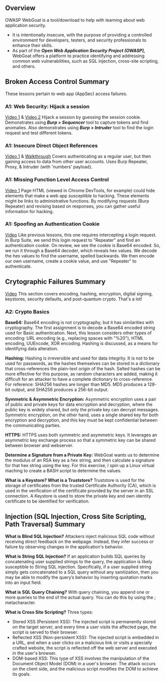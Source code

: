 ## Overview
OWASP WebGoat is a tool/download to help with learning about web application security.
* It is intentionally insecure, with the purpose of providing a controlled environment for developers, testers, and security professionals to enhance their skills.
* As part of the ***Open Web Application Security Project (OWASP),*** WebGoat offers a platform to practice identifying and addressing common web vulnerabilities, such as SQL injection, cross-site scripting, and others.
## Broken Access Control Summary
These lessons pertain to web app (AppSec) access failures.
### A1: Web Security: Hijack a session
[Video 1](https://www.youtube.com/watch?v=YO8rsCMVUyY) & [Video 2](https://www.youtube.com/watch?v=R5YPRhM5GyE)
Hijack a session by guessing the session cookie. Demonstrates using ***Burp > Sequencer*** tool to capture tokens and find anomalies. Also demonstrates using ***Burp > Intruder*** tool to find the login request and test different tokens.
### A1: Insecure Direct Object References  
[Video 1](https://www.youtube.com/watch?v=8fMFLqbd0-Y) & [Walkthrough](https://hackmd.io/@DaLaw2/ByD70wAM2#Insecure-Direct-Object-References)
Covers authenticating as a regular user, but then gaining access to data from other user accounts. Uses Burp Repeater, Proxy, & Intruder (with 'numbers' payload).
### A1: Missing Function Level Access Control
[Video 1](https://www.youtube.com/watch?v=C-MTbhfXbgg) Page HTML (viewed in Chrome DevTools, for example) could hide elements that make a web app susceptible to hacking. These elements might be links to administrative functions. By modifying requests (Burp Repeater) and revising based on responses, you can gather useful information for hacking.
### A1: Spoofing an Authentication Cookie
[Video](https://www.youtube.com/watch?v=-n4OmhUN3vA) Like previous lessons, this one requires intercepting a login request. In Burp Suite, we send this login request to "Repeater" and find an authentication cookie. On review, we see the cookie is Base64 encoded. So, we run it through a Base64 decoder, which reveals hex values. We decode the hex values to find the username, spelled backwards. We then encode our own username, create a cookie value, and use "Repeater" to authenticate.
## Crytographic Failures Summary
[Video](https://www.youtube.com/watch?v=9lQJa4zHRYM&t=626s)
This section covers encoding, hashing, encryption, digital signing, keystores, security defaults, and post-quantum crypto. That's a lot!
### A2: Crypto Basics
**Base64:** Base64 encoding is not cryptography, but it has similarities with cryptography. The first assignment is to decode a Base64 encoded string used for Basic authentication. Next, this lesson considers other types of encoding: URL encoding (e.g., replacing spaces with "%20"), HTML encoding, UUEncode, XOR encoding. Hashing is discussed, as a means for identifying data alteration.

**Hashing:** Hashing is irreversible and used for data integrity. It is not to be used for passwords, as the hashes themselves can be stored in a dictionary that cross-references the plain-text origin of the hash. Salted hashes can be more effective for this purpose, as random characters are added, making it difficult for an attacker to have a complete dictionary to cross-reference. For reference: SHA256 hashes are longer than MD5. MD5 produces a 128-bit output, and SHA256 produces a 256-bit output.

**Symmetric & Asymmetric Encryption:** Asymmetric encryption uses a pair of public and private keys for data encryption and decryption, where the public key is widely shared, but only the private key can decrypt messages. Symmetric encryption, on the other hand, uses a single shared key for both encryption and decryption, and this key must be kept confidential between the communicating parties.

**HTTPS:** HTTPS uses both symmetric and asymmetric keys. It leverages an asymmetric key exchange process so that a symmetric key can be shared between browser and webserver.

**Determine a Signature from a Private Key:** WebGoat wants us to determine the modulus of an RSA key as a hex string, and then calculate a signature for that hex string using the key. For this exercise, I spin up a Linux virtual maching to create a BASH script to determine the values.

**What is a Keystore? What is a Truststore?** Truststore is used for the storage of certificates from the trusted Certificate Authority (CA), which is used in the verification of the certificate provided by the server in an SSL connection. A Keystore is used to store the private key and own identity certificate to be identified for verification.
## Injection (SQL Injection, Cross Site Scripting, Path Traversal) Summary
**What is Blind SQL Injection?** Attackers inject malicious SQL code without receiving direct feedback on the webpage. Instead, they infer success or failure by observing changes in the application's behavior.

**What is String SQL Injection?** If an application builds SQL queries by concatenating user supplied strings to the query, the application is likely susceptible to String SQL injection. Specifically, if a user supplied string simply gets concatenated to a SQL query without any sanitization, then you may be able to modify the query’s behavior by inserting quotation marks into an input field.

**What is SQL Query Chaining?** With query chaining, you append one or more queries to the end of the actual query. You can do this by using the ; metacharacter.

**What is Cross Site Scripting?** Three types:
* Stored XSS (Persistent XSS): The injected script is permanently stored on the target server, and every time a user visits the affected page, the script is served to their browser.
* Reflected XSS (Non-persistent XSS): The injected script is embedded in a URL, and when a user clicks on a malicious link or visits a specially crafted website, the script is reflected off the web server and executed in the user's browser.
* DOM-based XSS: This type of XSS involves the manipulation of the Document Object Model (DOM) in a user's browser. The attack occurs on the client side, and the malicious script modifies the DOM to achieve its goals.
